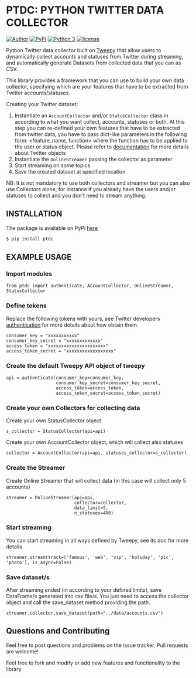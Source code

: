 # PTDC: PYTHON TWITTER DATA COLLECTOR


[![Author](http://img.shields.io/badge/author-lampajr-blue.svg?style=flat-square)]()
[![PyPi](https://img.shields.io/pypi/v/ptdc.svg?style=flat-square)](https://pypi.org/project/ptdc/)
[![Python 3](https://img.shields.io/pypi/pyversions/ptdc.svg)]()
[![license](https://img.shields.io/github/license/mashape/apistatus.svg?style=flat-square)](https://github.com/lampajr/PTDC/blob/master/LICENSE)

Python Twitter data collector built on [Tweepy](https://github.com/tweepy/tweepy) that allow users to dynamically 
collect accounts and statuses from Twitter during streaming, and automatically generate Datasets from collected data
that you can as CSV.

This library provides a framework that you can use to build your own data collector, specifying which are your features
that have to be extracted from Twitter accounts/statuses.

Creating your Twitter dataset:
1. Instantiate an `AccountCollector` and/or `StatusCollector` class in according to what you want collect, accounts, 
statuses or both.
At this step you can re-defined your own features that have to be extracted from twitter data, you have to pass dict-like parameters
in the following form: <feature_name, function> where the function has to be applied to the user or status object.
Please refer to [documentation](https://developer.twitter.com/en/docs/tweets/data-dictionary/overview/user-object.html) for more details about Twitter objects
2. Instantiate the `OnlineStreamer` passing the collector as parameter 
3. Start streaming on some topics
4. Save the created dataset at specified location

NB: It is not mandatory to use both collectors and streamer but you can also use Collectors alone, for instance if you 
already have the users and/or statuses to collect and you don't need to stream anything.

## INSTALLATION

The package is available on PyPi [here](https://pypi.org/project/ptdc/)

```bash
$ pip install ptdc
```

## EXAMPLE USAGE
### Import modules
    from ptdc import authenticate, AccountCollector, OnlineStreamer, StatusCollector
   
### Define tokens
Replace the following tokens with yours, see Twitter developers [authentication](https://developer.twitter.com/en/docs/basics/authentication/guides/access-tokens.html) for more details about how obtain them.
    
    consumer_key = "xxxxxxxxxxx"
    consumer_key_secret = "xxxxxxxxxxxxx"
    access_token = "xxxxxxxxxxxxxxxxxxxxxx"
    access_token_secret = "xxxxxxxxxxxxxxxxxx"
    
### Create the default Tweepy API object of tweepy
    api = authenticate(consumer_key=consumer_key,
                       consumer_key_secret=consumer_key_secret,
                       access_token=access_token,
                       access_token_secret=access_token_secret)
                       
### Create your own Collectors for collecting data
Create your own StatusCollector object
    
    s_collector = StatusCollector(api=api)
    
Create your own AccountCollector object, which will collect also statuses 

    collector = AccountCollector(api=api, statuses_collector=s_collector)

### Create the Streamer
Create Online Streamer that will collect data (in this case will collect only 5 accounts)
    
    streamer = OnlineStreamer(api=api,
                              collector=collector,
                              data_limit=5,
                              n_statuses=400)

### Start streaming
You can start streaming in all ways defined by Tweepy, see its doc for more details
 
    streamer.stream(track=['famous', 'web', 'vip', 'holiday', 'pic', 'photo'], is_async=False)

### Save dataset/s
After streaming ended (in according to your defined limits), save DataFrame/s generated into csv file/s.
You just need to access the collector object and call the save_dataset method providing the path.

    streamer.collector.save_dataset(path="../data/accounts.csv")
    
## Questions and Contributing

Feel free to post questions and problems on the issue tracker. Pull requests are welcome!

Feel free to fork and modify or add new features and functionality to the library
